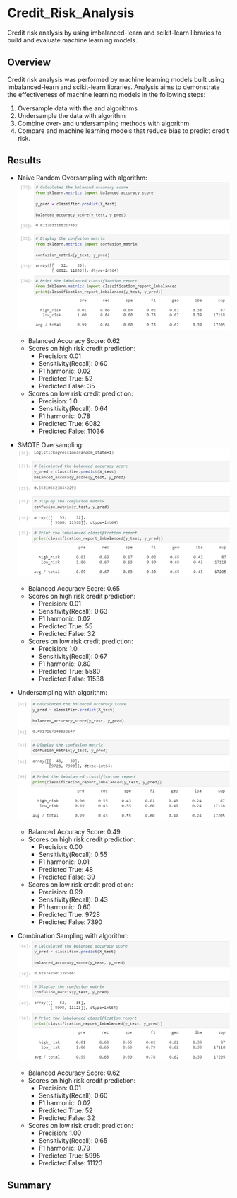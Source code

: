 # Credit_Risk_Analysis
Credit risk analysis by using imbalanced-learn and scikit-learn libraries to build and evaluate machine learning models.

## Overview
Credit risk analysis was performed by machine learning models built using imbalanced-learn and scikit-learn libraries. Analysis aims to demonstrate the effectiveness of machine learning models in the following steps:
1. Oversample data with the <RandomOverSampler> and <SMOTE> algorithms
2. Undersample the data with <ClusterCentroids> algorithm
3. Combine over- and undersampling methods with <SMOTEENN> algorithm.
4. Compare <BalancedRandomForestClassifier> and <EasyEnsembleClassifier> machine learning models that reduce bias to predict credit risk.

## Results

* Naive Random Oversampling with <RandomOverSampler> algorithm:<br>
![random_oversampling](images/naive_random_oversampling.png)<br>

  * Balanced Accuracy Score: 0.62
  * Scores on high risk credit prediction:
    - Precision: 0.01
    - Sensitivity(Recall): 0.60
    - F1 harmonic: 0.02
    - Predicted True: 52
    - Predicted False: 35
  * Scores on low risk credit prediction:
    - Precision: 1.0
    - Sensitivity(Recall): 0.64
    - F1 harmonic: 0.78
    - Predicted True: 6082
    - Predicted False: 11036

* SMOTE Oversampling:<br>
![smote](images/smote_oversampling.png)<br>

  * Balanced Accuracy Score: 0.65
  * Scores on high risk credit prediction:
    - Precision: 0.01
    - Sensitivity(Recall): 0.63
    - F1 harmonic: 0.02
    - Predicted True: 55
    - Predicted False: 32
  * Scores on low risk credit prediction:
    - Precision: 1.0
    - Sensitivity(Recall): 0.67
    - F1 harmonic: 0.80
    - Predicted True: 5580
    - Predicted False: 11538

* Undersampling with <ClusterCentroids> algorithm:<br>
![undersampling](images/cluster_centroid_undersampling.png)

  * Balanced Accuracy Score: 0.49
  * Scores on high risk credit prediction:
    - Precision: 0.00
    - Sensitivity(Recall): 0.55
    - F1 harmonic: 0.01
    - Predicted True: 48
    - Predicted False: 39
  * Scores on low risk credit prediction:
    - Precision: 0.99
    - Sensitivity(Recall): 0.43
    - F1 harmonic: 0.60
    - Predicted True: 9728
    - Predicted False: 7390

* Combination Sampling with <SMOTEENN> algorithm:<br>
![smoteenn](images/combination_smoteen.png)<br>

  * Balanced Accuracy Score: 0.62
  * Scores on high risk credit prediction:
    - Precision: 0.01
    - Sensitivity(Recall): 0.60
    - F1 harmonic: 0.02
    - Predicted True: 52
    - Predicted False: 32
  * Scores on low risk credit prediction:
    - Precision: 1.00
    - Sensitivity(Recall): 0.65
    - F1 harmonic: 0.79
    - Predicted True: 5995
    - Predicted False: 11123

## Summary
